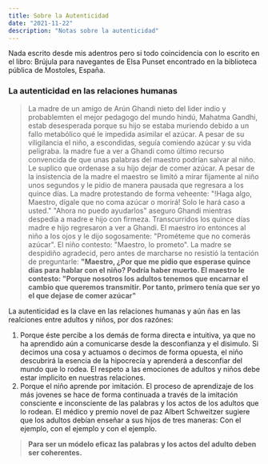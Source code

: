 ```yaml
---
title: Sobre la Autenticidad
date: "2021-11-22"
description: "Notas sobre la autenticidad"
---
```


<!-- date: año-mes-día -->

Nada escrito desde mis adentros pero si todo coincidencia con lo escrito en el libro: Brújula para navegantes de Elsa Punset encontrado en la biblioteca pública de Mostoles, España.

### La autenticidad en las relaciones humanas

> La madre de un amigo de Arún Ghandi nieto del lider indio y probablemten el mejor pedagogo del mundo hindú, Mahatma Gandhi, estab desesperada porque su hijo se estaba muriendo debido a un fallo metabólico qué le impedida asimilar el azúcar. A pesar de su viligilancia el niño, a escondidas, seguía comiendo azúcar y su vida peligraba.
> la madre fue a ver a Ghandi como último recurso convencida de que unas palabras del maestro podrían salvar al niño.
> Le suplico que ordenase a su hijo dejar de comer azúcar. A pesar de la insistencia de la madre el maestro se limitó a mirar fijamente al niño unos segundos y le pidio de manera pausada que regresara a los quince días. La madre protestando de forma veheente: "!Haga algo, Maestro, dígale que no coma azúcar o morirá! Solo le hará caso a usted." "Ahora no puedo ayudarlos" aseguro Ghandi mientras despedía a madre e hijo con firmeza.
> Transcurridos los quince días madre e hijo regresaron a ver a Ghandi. El maestro iro entonces al niño a los ojos y le dijo sogosamente: "Prométeme que no comerás azúcar". El niño contesto: "Maestro, lo prometo". La madre se despidiño agradecid, pero antes de marcharse no resistió la tentación de preguntarle: **"Maestro, ¿Por que me pidio que esperase quince días para hablar con el niño? Podría haber muerto.
> El maestro le contesto: "Porque nosotros los adultos tenemos que encarnar el cambio que queremos transmitir. Por tanto, primero tenía que ser yo el que dejase de comer azúcar"**

La autenticidad es la clave en las relaciones humanas y aún ñas en las realciones entre adultos y niños, por dos razónes:

1. Porque éste percibe a los demás de forma directa e intuitiva, ya que no ha aprendido aún a comunicarse desde la desconfianza y el disimulo. Si decimos una cosa y actuamos o decimos de forma opuesta, el niño descubrirá la esencia de la hipocrecía y aprenderá a desconfiar del mundo que lo rodea. El respeto a las emociones de adultos y niños debe estar implicito en nuestras relaciones.
2. Porque el niño aprende por imitación. El proceso de aprendizaje de los más jovenes se hace de forma continuada a través de la imitación consciente e inconsciente de las palabras y los actos de los adultos que lo rodean. El médico y premio novel de paz Albert Schweitzer sugiere que los adultos debían enseñar a sus hijos de tres maneras: Con el ejemplo, con el ejemplo y con el ejemplo.

> **Para ser un módelo eficaz las palabras y los actos del adulto deben ser coherentes.**
